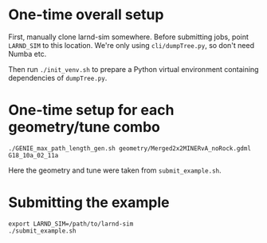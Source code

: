 # One-time overall setup

First, manually clone larnd-sim somewhere. Before submitting jobs, point
`LARND_SIM` to this location. We're only using `cli/dumpTree.py`, so don't need
Numba etc.

Then run `./init_venv.sh` to prepare a Python virtual environment containing
dependencies of `dumpTree.py`.

# One-time setup for each geometry/tune combo

``` shell
./GENIE_max_path_length_gen.sh geometry/Merged2x2MINERvA_noRock.gdml G18_10a_02_11a
```

Here the geometry and tune were taken from `submit_example.sh`.

# Submitting the example

``` shell
export LARND_SIM=/path/to/larnd-sim
./submit_example.sh
```
